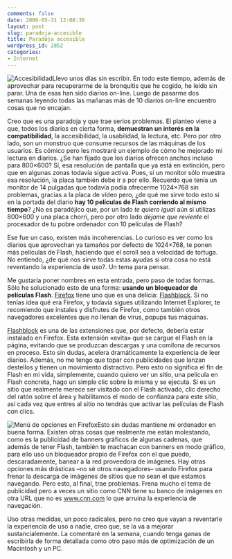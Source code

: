 ```yaml
---
comments: false
date: 2006-05-31 12:08:36
layout: post
slug: paradoja-accesible
title: Paradoja accesible
wordpress_id: 2852
categories:
- Internet
---
```


![Accesibilidad](/images/accesibilidad.png)Llevo unos días sin escribir. En todo este tiempo, además de aprovechar para recuperarme de la bronquitis que he cogido, he leído sin parar. Una de esas han sido diarios on-line. Luego de pasarme dos semanas leyendo todas las mañanas más de 10 diarios on-line encuentro cosas que no encajan.





Creo que es una paradoja y que trae serios problemas. El planteo viene a que, todos los diarios en cierta forma, **demuestran un interés en la compatibilidad**, la accesibilidad, la usabilidad, la lectura, etc. Pero por otro lado, son un monstruo que consume recursos de las máquinas de los usuarios. Es cómico pero les mostraré un ejemplo de cómo he mejorado mi lectura en diarios. ¿Se han fijado que los diarios ofrecen anchos incluso para 800×600? Sí, esa resolución de pantalla que ya está en extinción, pero que en algunas zonas todavía sigue activa. Pues, si un monitor sólo muestra esa resolución, la placa también debe ir a por ello. Recuerdo que tenía un monitor de 14 pulgadas que todavía podía ofrecerme 1024×768 sin problemas, gracias a la placa de vídeo pero, ¿de qué me sirve todo esto si en la portada del diario **hay 10 películas de Flash corriendo al mismo tiempo**? ¿No es paradójico que, por un lado _te quiero igual_ aún si utilizas 800×600 y una placa chorri, pero por otro lado _déjame que reviente_ el procesador de tu pobre ordenador con 10 películas de Flash?





Ese fue un caso, existen más incoherencias. Lo curioso es ver como los diarios que aprovechan ya tamaños por defecto de 1024×768, te ponen más películas de Flash, haciendo que el scroll sea a velocidad de tortuga. No entiendo, ¿de qué nos sirve todas estas ayudas si otra cosa no está reventando la experiencia de uso?. Un tema para pensar.





Me gustaría poner nombres en esta entrada, pero paso de todas formas. Sólo he solucionado esto de una forma: **usando un bloqueador de películas Flash**. [Firefox](http://www.mozilla.com/firefox/all.html) tiene uno que es una delicia: [Flashblock](https://addons.mozilla.org/firefox/433/). Si no tenías idea qué era Firefox, y todavía sigues utilizando Internet Explorer, te recomiendo que instales y disfrutes de Firefox, como también otros navegadores excelentes que no llenan de virus, popups tus máquinas.





[Flashblock](https://addons.mozilla.org/firefox/433/) es una de las extensiones que, por defecto, debería estar instalado en Firefox. Esta extensión «evita» que se cargue el Flash en la página, evitando que se produzcan descargas y una comilona de recursos en proceso. Esto sin dudas, acelera dramáticamente la experiencia de leer diarios. Además, no me tengo que topar con publicidades que lanzan destellos y tienen un movimiento distractivo. Pero esto no significa el fin de Flash en mi vida, simplemente, cuando quiero ver un sitio, una película en Flash concreta, hago un simple clic sobre la misma y se ejecuta. Si es un sitio que realmente merece ser visitado con el Flash activado, clic derecho del ratón sobre el área y habilitamos el modo de confianza para este sitio, así cada vez que entres al sitio no tendrás que activar las películas de Flash con clics.





![Menú de opciones en Firefox](/images/bloqueoimagenesfirefox.png)Esto sin dudas mantiene mi ordenador en buena forma. Existen otras cosas que realmente me están molestando, como es la publicidad de banners gráficos de algunas cadenas, que además de tener Flash, también te machacan con banners en modo gráfico, para ello uso un bloqueador propio de Firefox con el que puedo, descaradamente, banear a la red proveedora de imágenes. Hay otras opciones más drásticas –no sé otros navegadores–  usando Firefox para frenar la descarga de imágenes de sitios que no sean el que estamos navegando. Pero esto, al final, trae problemas. Frena mucho el tema de publicidad pero a veces un sitio como CNN tiene su banco de imágenes en otra URL que no es www.cnn.com lo que arruina la experiencia de navegación.





Uso otras medidas, un poco radicales, pero no creo que vayan a reventarle la experiencia de uso a nadie, creo que, se la va a mejorar sustancialemente. La comentaré en la semana, cuando tenga ganas de escribirla de forma detallada como otro paso más de optimización de un Macintosh y un PC.
